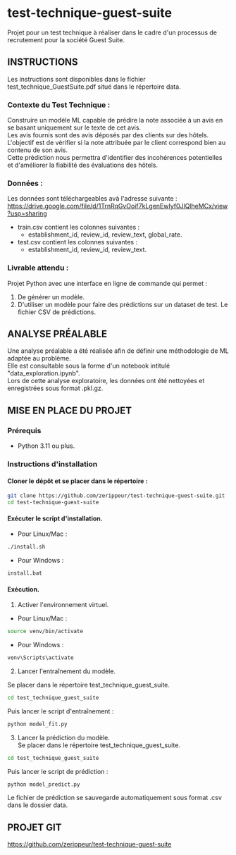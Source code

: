 # test-technique-guest-suite

Projet pour un test technique à réaliser dans le cadre d'un processus de recrutement pour la société Guest Suite.   

## INSTRUCTIONS 
Les instructions sont disponibles dans le fichier test_technique_GuestSuite.pdf situé dans le répertoire data.   

### Contexte du Test Technique :
Construire un modèle ML capable de prédire la note associée à un avis en se basant uniquement sur le texte de cet avis.   
Les avis fournis sont des avis déposés par des clients sur des hôtels.   
L'objectif est de vérifier si la note attribuée par le client correspond bien au contenu de son avis.   
Cette prédiction nous permettra d'identifier des incohérences potentielles et d'améliorer la fiabilité des évaluations des hôtels.      

### Données :
Les données sont téléchargeables avà l'adresse suivante :   
https://drive.google.com/file/d/1TrnRqGvOoif7kLgenEwIyf0JlQlheMCx/view?usp=sharing

- train.csv contient les colonnes suivantes :
    - establishment_id, review_id, review_text, global_rate.
- test.csv contient les colonnes suivantes :
    - establishment_id, review_id, review_text.  

### Livrable attendu :
Projet Python avec une interface en ligne de commande qui permet :
1. De générer un modèle.
2. D'utiliser un modèle pour faire des prédictions sur un dataset de test.
Le fichier CSV de prédictions.

## ANALYSE PRÉALABLE

Une analyse préalable a été réalisée afin de définir une méthodologie de ML adaptée au problème.   
Elle est consultable sous la forme d'un notebook intitulé "data_exploration.ipynb".   
Lors de cette analyse exploratoire, les données ont été nettoyées et enregistrées sous format .pkl.gz.   

## MISE EN PLACE DU PROJET

### Prérequis

- Python 3.11 ou plus.

### Instructions d'installation

#### Cloner le dépôt et se placer dans le répertoire :   
```bash
git clone https://github.com/zerippeur/test-technique-guest-suite.git
cd test-technique-guest-suite
```

#### Exécuter le script d'installation.   
- Pour Linux/Mac :
```bash
./install.sh
```
- Pour Windows :
```bash
install.bat
```

#### Exécution.   
1. Activer l'environnement virtuel.   
- Pour Linux/Mac :
```bash
source venv/bin/activate
```
- Pour Windows :
```bash
venv\Scripts\activate
```

2. Lancer l'entraînement du modèle.   

Se placer dans le répertoire test_technique_guest_suite.   
```bash
cd test_technique_guest_suite
```
Puis lancer le script d'entraînement :   
```bash
python model_fit.py
```

3. Lancer la prédiction du modèle.   
Se placer dans le répertoire test_technique_guest_suite.   
```bash
cd test_technique_guest_suite
```
Puis lancer le script de prédiction :   
```bash
python model_predict.py
```

Le fichier de prédiction se sauvegarde automatiquement sous format .csv dans le dossier data.   

## PROJET GIT

https://github.com/zerippeur/test-technique-guest-suite